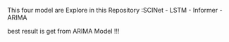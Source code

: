 This four model are Explore in this Repository :SCINet - LSTM - Informer - ARIMA


best result is get from ARIMA Model !!!
